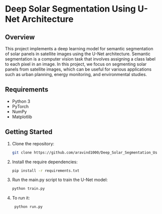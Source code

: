 # Deep Solar Segmentation Using U-Net Architecture

## Overview

This project implements a deep learning model for semantic segmentation of solar panels in satellite images using the U-Net architecture. Semantic segmentation is a computer vision task that involves assigning a class label to each pixel in an image. In this project, we focus on segmenting solar panels from satellite images, which can be useful for various applications such as urban planning, energy monitoring, and environmental studies.

## Requirements

- Python 3
- PyTorch
- NumPy
- Matplotlib

## Getting Started

1. Clone the repository:

    ```bash
    git clone https://github.com/aravind1000/Deep_Solar_Segmentation_Using_U-Net_Architecture.git
    ```
2. Install the require dependencies:

   ```bash
   pip install -r requirements.txt
   ```
3. Run the main.py script to train the U-Net model:

    ```bash
    python train.py
    ```

4. To run it:
   
   ```bash
    python run.py
    ```
